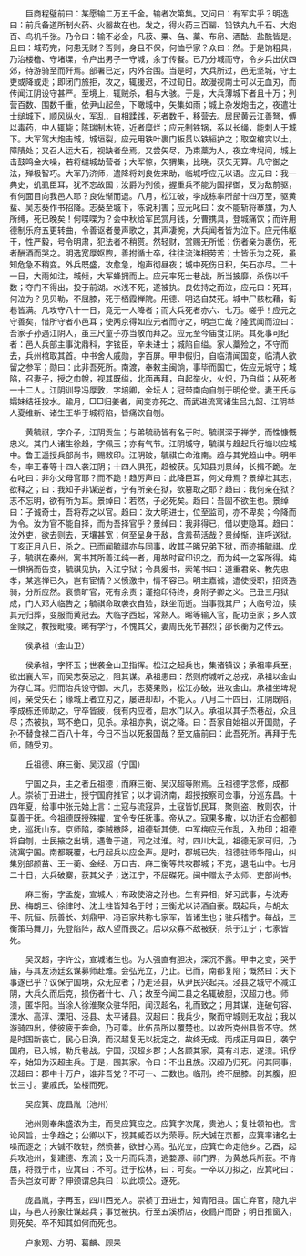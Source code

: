 <!-- { "loadSidebar": true } -->
　　巨商程璧前曰：某愿输二万五千金。输者次第集。又问曰：有军实乎？明选曰：前兵备道所制火药、火器故在也。发之，得火药三百罂、铅铁丸九千石、大炮百、鸟机千张。乃令曰：输不必金，凡菽、粟、刍、藁、布帛、酒酤、盐酰皆是。且曰：城苟完，何患无财？否则，身且不保，何恤乎家？众曰：然。于是饷粗具，乃治楼橹、守堵堞，令户出男子一守城，余丁传餐。已乃分城而守，令乡兵出伏四郊，待游骑至而歼焉。部署已定，内外合围。当是时，大兵所过，邑无坚城，守土吏或降或走；即闭门旅拒，攻之，辄援迟，不过旬日。故漫视南土可以无血刃，而传闻江阴设守甚严。至境上，辄贼杀，相与大骇。于是，大兵薄城下者且十万；列营百数、围数千重，依尹山起垒，下瞰城中，矢集如雨；城上杂发炮击之，夜遣壮士缒城下，顺风纵火，军乱，自相蹂践，死者数千，移营去。居民黄云江善弩，傅以毒药，中人辄毙；陈瑞制木铳，近者糜烂；应元制铁锅，系以长绳，能刺人于城下。大军驾大炮击城，城垣裂，应元用铁叶裹门板贯以铁絙护之；取空棺实以土，障隤处；又召人运大石，视缺者垒焉。又尝矢尽，乃束藁为人，夜立埤堄间，城上击鼓鸣金大噪，若将缱城劫营者；大军惊，矢猬集，比晓，获矢无算。凡守御之法，殚极智巧。大军乃济师，遣降将刘良佐来助，临城呼应元以语。应元曰：我一典史，虮虱臣耳，犹不忘故国；汝爵为列侯，握重兵不能为国捍御，反为敌前驱，有何面目向我邑人耶？良佐惭而退。八月，松江破，李成栋率所部十四万至，驱黄蜚、吴志葵作书招降。志葵至城下，陈说利害；应元叱曰：汝不能斩将搴旗，为人所缚，死已晚矣！何喋喋为？会中秋给军民赏月钱，分曹携具，登城痛饮；而许用德制乐府五更转曲，令善讴者曼声歌之，其声凄惋，大兵闻者皆为泣下。应元伟躯干，性严毅，号令明肃，犯法者不稍贳。然轻财，赏赐无所恡；伤者亲为裹伤，死者酬酒而哭之。明选宽厚妪煦，善拊循士卒，往往流涕相劳苦；士皆乐为之死，虽知危急不稍变。外兵既盛，攻愈急，炮声彻昼夜；城中死伤日积，矢石亦尽。二十一日，大雨如注，城倾，大军蜂拥而上。应元率死士巷战，所当披靡，杀伤以千数；夺门不得出，投于前湖。水浅不死，遂被执。良佐持之而泣，应元曰：死耳，何泣为？见贝勒，不屈膝，死于栖霞禅院。用德、明选自焚死。城中尸骸枕藉，街巷皆满。凡攻守八十一日，竟无一人降者；而大兵死者亦六、七万。嗟乎！应元之守善矣，惜所守者小邑耳；使两京得如应元者而守之，明岂亡哉？隆武闻而泣曰：吾家子孙遇江阴人，虽三尺童子亦当敬而拜之。应元至今庙食江阴。其死事可纪者：邑人兵部主事沈鼎科，字铉臣，辛未进士；城陷自缢。家人藁殓之，不守而去，兵州棺取其首。中书舍人戚勋，字百屏。甲申假归，自临清闻国变，临清人欲留之参军；勋曰：此非吾死所。南渡，奉敕主闽饷，事毕而国亡，佐应元城守；城陷，召妻子，授之巾帨，视其既缢，北面再拜，自起举火，火炽，乃自缢；从死者一十二人。江阴训导冯厚敦，字培卿，金坛人；冠带南向自刎于明伦堂。妻王氏与孀妹结衽投水。踰月，□□归姜者，闻变亦死之。而武进流寓诸生吕九韶、江阴举人夏维新、诸生王华于城将陷，皆痛饮自刎。

　　黄毓祺，字介子，江阴贡生；与弟毓礽皆有名于时。毓祺深于禅学，而性慷慨忠义。其门人诸生徐趋，字佩玉；亦有气节。江阴城守，毓祺与趋起兵行塘以应城中。鲁王遥授兵部尚书，赐敕印。江阴破，毓祺亡命淮南。趋与其党趋山中。明年冬，率王春等十四人袭江阴；十四人俱死，趋被获。见知县刘景绰，长揖不跪。左右叱曰：非尔父母官耶？而不跪！趋厉声曰：此降臣耳，何父母焉？景绰壮其志，欲释之；曰：我知子非谋逆者，宁有所亲在狱，欲篡取之耶？趋曰：我何亲在狱？志不忘明，欲有所为耳。景绰曰：若然，子必死矣。趋曰：吾固不欲生也。景绰曰：子诚奇士，吾将荐之以官。趋曰：汝大明进士，位至监司，亦不卑矣；今降而为令。汝为官不能自择，而为吾择官乎？景绰曰：我非得已，借以吏隐耳。趋曰：汝外吏，欲去则去，天壤甚宽；何至呈身于敌，含羞苟活哉？景绰惭，连呼送狱。丁亥正月八日，杀之。已而闻毓祺亦与同事，收其子晞兄弟下狱，而迹捕毓祺。戊子，毓祺在秦州，寓书其所善江纯一者，用故时官印识之，而为纯一之客所得。纯一惧祸而告变，毓祺见执，入江宁狱；令具爰书，索笔书曰：道重君亲、教先忠孝，某逃禅已久，岂有宦情？义愤激中，情不容已。明主嘉诚，遣使授职，招贤选骑，分所应然。衰愦旷官，死有余责；谨抱印待终，身附子卿之义。己丑三月狱成，门人邓大临告之；毓祺命取袭衣自殓，趺坐而逝。当事戮其尸；大临号泣，赎其元归葬，变服而黄冠去。大临字西起，常熟人。晞等输入官，配功臣家；乡人敛金赎之，教授毗陵。晞有学行，不愧其父，妻周氏死节甚烈；邵长蘅为之传云。

　　侯承祖（金山卫）

　　侯承祖，字怀玉；世袭金山卫指挥。松江之起兵也，集诸镇议；承祖率兵至，欲出襄大军，而吴志葵忌之，阻其谋。承祖恚曰：然则府城听之总戎，承祖以金山为存亡耳。归而治兵设守御。未几，志葵果败，松江亦破，进攻金山。承祖坐埤堄间，亲受矢石；缘城上者立刃之，屡进却却，不能入。八月二十四日，江阴既陷，李成栋还师助之。守卒皆疲，俄有内应者，启水门以入。承祖以其子杰巷战，众且尽；杰被执，骂不绝口，见杀。承祖亦执，说之降。曰：吾家自始祖以开国勋，子孙不替食禄二百八十年，今日不当以死报国哉？至文庙前曰：此吾死所。再拜于先师，随受刃。

　　丘祖德、麻三衡、吴汉超（宁国）

　　宁国之兵，主之者丘祖德；而麻三衡、吴汉超等附焉。丘祖德字念修，成都人。崇祯丁丑进士，授宁国府推官；以才调济南，超授按察司佥事，分巡东昌。十四年夏，给事中张元始上言：土寇与流寇异，土寇皆饥民耳，聚则盗、散则农，计莫善于抚。今祖德既授殊擢，宜令专任抚事。帝从之。寇果多散，以功迁右佥都御史，巡抚山东。京师陷，李贼檄降，祖德斩其使。中军梅应元作乱，入劫印；祖德将自刎，士民掖之出境，遇鲁于道，同之过淮。时，四川大乱，祖德无家可归，乃流寓宁国。南都既覆，七月起兵以应金声。是时，郡城已失，祖德驻师华阳山，纠集别部颜苗、王一蘅、金经、万曰吉、麻三衡等共攻郡城；不克，退屯山中。七月二十日，大兵破寨，获其父子；送江宁，不屈磔死。闽中赠太子太师、吏部尚书。

　　麻三衡，字孟旋，宣城人；布政使溶之孙也。生有异相，好习武事，与沈寿民、梅朗三、徐律时、沈士柱皆知名于时；三衡尤以诗酒自豪。既起兵，与胡太平、阮恒、阮善长、刘鼎甲、冯百家共称七家军，皆诸生也；驻兵稽宁。每战，三衡策马舞刀，先登陷阵，敌人望而畏之。后以众寡不敌被获，杀于江宁；七家皆死。

　　吴汉超，字许公，宣城诸生也。为人强直有胆决，深沉不露。甲申之变，哭于庙，与其友汤廷玄谋募师赴难。会弘光立，乃止。已而，南都复陷；慨然曰：天下事遂已乎？议保宁国境，众无应者；乃走泾县，从尹民兴起兵。泾县之城守不减江阴，大兵久而后克，损伤者什七、八；故至今闻二县之名辄破胆，汉超力也。师溃，匿华阳。当涂人徐淮聚众驻华阳，闻汉超名，礼而致之；用其谋，连破句容、溧水、高淳、溧阳、泾县、太平诸县。汉超曰：我兵少，聚而守城则无攻战；我以游骑四出，使彼疲于奔命，乃可乘。此伍员所以覆楚也。以故所克州县皆不守。然是时国新丧亡，民心日涣，而汉超复无以抚定之，故终无成。丙戌正月四日，袭宁国府，已入城，勒兵巷战。宁国，汉超乡郡；人各顾其家，莫有斗志，遂溃。讯俘卒，始知为汉超主兵。于是，围其家。令曰：不出且族。汉超乃归死。问其同事，汉超曰：郡中十万户，谁非吾党？不可一、二数也。临刑，终不屈膝。剖其腹，胆长三寸。妻戚氏，坠楼而死。

　　吴应箕、庞昌胤（池州）

　　池州则奉朱盛浓为主，而吴应箕应之。应箕字次尾，贵池人；复社领袖也。言论风旨，士争趋之；公卿以下，视其臧否以为荣辱。阮大铖在京都，应箕率诸名士噪而逐之；大铖不敢较，然愤甚，欲甘心焉。弘光立，应箕亡命走他乡。乙酉，起兵攻池州，复建德、东流；及十月而兵溃，逃婺源、祁门界，为黄总兵所获。不肯屈，将戮于市，应箕曰：不可。迁于松林，曰：可矣。一卒以刀拟之，应箕叱曰：吾头岂汝可断？伸颈谓总兵曰：以此烦公。遂死。

　　庞昌胤，字再玉，四川西充人。崇祯丁丑进士，知青阳县。国亡弃官，隐九华山，与邑人孙象壮谋起兵；事觉被执。行至五溪桥店，夜扃户而卧；明日推窗入，则死矣。卒不知其如何而死也。

　　卢象观、方明、葛麟、顾杲

